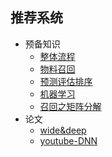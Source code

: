 ## 推荐系统
   - 预备知识
        - [整体流程](/paper/pipeline1.md)
        - [物料召回](/paper/pipeline2.md)
        - [预测评估排序](/paper/pipeline3.md)
        - [机器学习](/paper/pipeline4.md)
        - [召回之矩阵分解]()
   - 论文
        - [wide&deep](/paper/wide&deep.md)
        - [youtube-DNN](/paper/youtube-DNN.md)